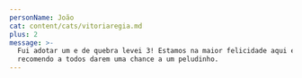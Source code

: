 ```yaml
---
personName: João
cat: content/cats/vitoriaregia.md
plus: 2
message: >-
  Fui adotar um e de quebra levei 3! Estamos na maior felicidade aqui em casa,
  recomendo a todos darem uma chance a um peludinho.
---
```



